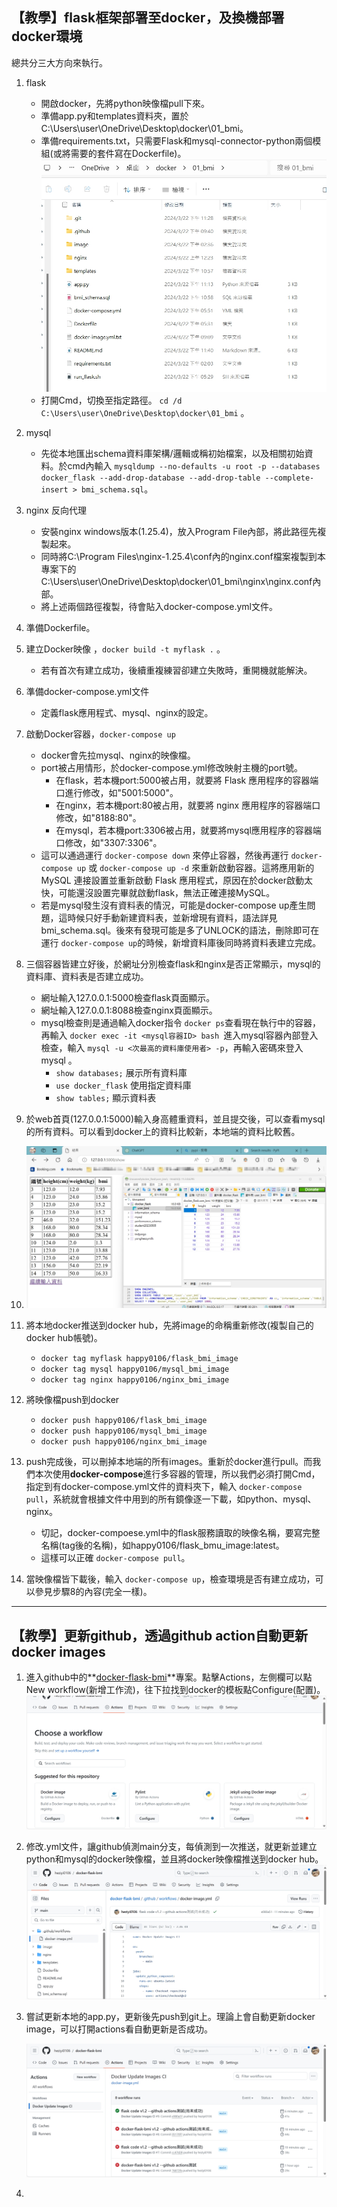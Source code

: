 ## 【教學】flask框架部署至docker，及換機部署docker環境

總共分三大方向來執行。

1. flask

   * 開啟docker，先將python映像檔pull下來。
   * 準備app.py和templates資料夾，置於C:\Users\user\OneDrive\Desktop\docker\01_bmi。
   * 準備requirements.txt，只需要Flask和mysql-connector-python兩個模組(或將需要的套件寫在Dockerfile)。![1711122234401](image/README/1711122234401.png)
   * 打開Cmd，切換至指定路徑。 `cd /d C:\Users\user\OneDrive\Desktop\docker\01_bmi` 。
2. mysql

   * 先從本地匯出schema資料庫架構/邏輯或稱初始檔案，以及相關初始資料。於cmd內輸入 `mysqldump --no-defaults -u root -p --databases docker_flask --add-drop-database --add-drop-table --complete-insert > bmi_schema.sql`。
3. nginx 反向代理

   * 安裝nginx windows版本(1.25.4)，放入Program File內部，將此路徑先複製起來。
   * 同時將C:\Program Files\nginx-1.25.4\conf內的nginx.conf檔案複製到本專案下的C:\Users\user\OneDrive\Desktop\docker\01_bmi\nginx\nginx.conf內部。
   * 將上述兩個路徑複製，待會貼入docker-compose.yml文件。
4. 準備Dockerfile。
5. 建立Docker映像 ，`docker build -t myflask .` 。

   * 若有首次有建立成功，後續重複練習卻建立失敗時，重開機就能解決。
6. 準備docker-compose.yml文件

   * 定義flask應用程式、mysql、nginx的設定。
7. 啟動Docker容器，`docker-compose up`

   * docker會先拉mysql、nginx的映像檔。
   * port被占用情形，於docker-compose.yml修改映射主機的port號。
     * 在flask，若本機port:5000被占用，就要將 Flask 應用程序的容器端口進行修改，如"5001:5000"。
     * 在nginx，若本機port:80被占用，就要將 nginx 應用程序的容器端口修改，如"8188:80"。
     * 在mysql，若本機port:3306被占用，就要將mysql應用程序的容器端口修改，如"3307:3306"。
   * 這可以通過運行 `docker-compose down` 來停止容器，然後再運行 `docker-compose up` 或 `docker-compose up -d` 來重新啟動容器。這將應用新的 MySQL 連接設置並重新啟動 Flask 應用程式，原因在於docker啟動太快，可能還沒設置完畢就啟動flask，無法正確連接MySQL。
   * 若是mysql發生沒有資料表的情況，可能是docker-compose up產生問題，這時候只好手動新建資料表，並新增現有資料，語法詳見bmi_schema.sql。後來有發現可能是多了UNLOCK的語法，刪除即可在運行 `docker-compose up`的時候，新增資料庫後同時將資料表建立完成。
8. 三個容器皆建立好後，於網址分別檢查flask和nginx是否正常顯示，mysql的資料庫、資料表是否建立成功。

   * 網址輸入127.0.0.1:5000檢查flask頁面顯示。
   * 網址輸入127.0.0.1:8088檢查nginx頁面顯示。
   * mysql檢查則是通過輸入docker指令 `docker ps`查看現在執行中的容器，再輸入 `docker exec -it <mysql容器ID> bash `進入mysql容器內部登入檢查，輸入 `mysql -u <次最高的資料庫使用者> -p`，再輸入密碼來登入mysql 。
     * `show databases;` 展示所有資料庫
     * `use docker_flask` 使用指定資料庫
     * `show tables;` 顯示資料表
9. 於web首頁(127.0.0.1:5000)輸入身高體重資料，並且提交後，可以查看mysql的所有資料。可以看到docker上的資料比較新，本地端的資料比較舊。
10. ![1711101826485](image/README/1711101826485.png "docker和本地mysql資料內容")
11. 將本地docker推送到docker hub，先將image的命稱重新修改(複製自己的docker hub帳號)。

    * `docker tag myflask happy0106/flask_bmi_image`
    * `docker tag mysql happy0106/mysql_bmi_image`
    * `docker tag nginx happy0106/nginx_bmi_image`
12. 將映像檔push到docker

    * `docker push happy0106/flask_bmi_image`
    * `docker push happy0106/mysql_bmi_image`
    * `docker push happy0106/nginx_bmi_image`
13. push完成後，可以刪掉本地端的所有images。重新於docker進行pull。而我們本次使用**docker-compose**進行多容器的管理，所以我們必須打開Cmd，指定到有docker-compose.yml文件的資料夾下，輸入 `docker-compose pull`，系統就會根據文件中用到的所有鏡像逐一下載，如python、mysql、nginx。

    * 切記，docker-compoese.yml中的flask服務讀取的映像名稱，要寫完整名稱(tag後的名稱)，如happy0106/flask_bmu_image:latest。
    * 這樣可以正確 `docker-compose pull`。
14. 當映像檔皆下載後，輸入 `docker-compose up`，檢查環境是否有建立成功，可以參見步驟8的內容(完全一樣)。

---

## 【教學】更新github，透過github action自動更新docker images

1. 進入github中的**[docker-flask-bmi](https://github.com/heziyi0106/docker-flask-bmi)**專案。點擊Actions，左側欄可以點New workflow(新增工作流)，往下拉找到docker的模板點Configure(配置)。![1711121899115](image/README/1711121899115.png)
2. 修改.yml文件，讓github偵測main分支，每偵測到一次推送，就更新並建立python和mysql的docker映像檔，並且將docker映像檔推送到docker hub。![1711122037127](image/README/1711122037127.png)
3. 嘗試更新本地的app.py，更新後先push到git上。理論上會自動更新docker image，可以打開actions看自動更新是否成功。

   ![1711121798565](image/README/1711121798565.png)
4.
